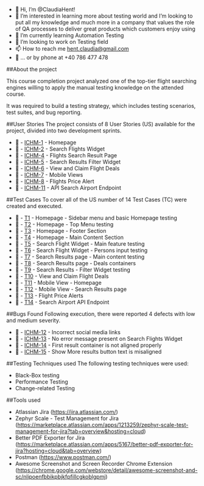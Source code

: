 - 👋 Hi, I’m @ClaudiaHent!
- 👀 I’m interested in learning more about testing world and I’m looking to put all my knowledge and much more in a company that values the role of QA processes to deliver great products which customers enjoy using
- 🌱 I’m currently learning Automation Testing
- 💞️ I’m looking to work on Testing field
- 📫 How to reach me hent.claudia@gmail.com
- 🤙 ... or by phone at +40 786 477 478

##About the project

This course completion project analyzed one of the top-tier flight searching engines willing to apply the manual testing knowledge on the attended course.

It was required to build a testing strategy, which includes testing scenarios, test suites, and bug reporting.

##User Stories
The project consists of 8 User Stories (US) available for the project, divided into two development sprints.

- 📗 - [ICHM-1](MomondoWebsiteProject/ICHM-1/user-story-ICHM-1.pdf) - Homepage
- 📗 - [ICHM-2](MomondoWebsiteProject/ICHM-2/user-story-ICHM-2.pdf) - Search Flights Widget
- 📗 - [ICHM-4](MomondoWebsiteProject/ICHM-4/user-story-ICHM-4.pdf) - Flights Search Result Page
- 📗 - [ICHM-5](MomondoWebsiteProject/ICHM-5/user-story-ICHM-5.pdf) - Search Results Filter Widget
- 📗 - [ICHM-6](MomondoWebsiteProject/ICHM-6/user-story-ICHM-6.pdf) - View and Claim Flight Deals
- 📗 - [ICHM-7](MomondoWebsiteProject/ICHM-7/user-story-ICHM-7.pdf) - Mobile Views
- 📗 - [ICHM-8](MomondoWebsiteProject/ICHM-8/user-story-ICHM-8.pdf) - Flights Price Alert
- 📗 - [ICHM-11](MomondoWebsiteProject/ICHM-11/user-story-ICHM-11.pdf) - API Search Airport Endpoint


##Test Cases
To cover all of the US number of 14 Test Cases (TC) were created and executed.

- 🧪 - [T1](MomondoWebsiteProject/ICHM-1/test-case-ICHM-T1.pdf) - Homepage - Sidebar menu and basic Homepage testing
- 🧪 - [T2](MomondoWebsiteProject/ICHM-1/test-case-ICHM-T2.pdf) - Homepage - Top Menu testing
- 🧪 - [T3](MomondoWebsiteProject/ICHM-1/test-case-ICHM-T3.pdf) - Homepage - Footer Section
- 🧪 - [T4](MomondoWebsiteProject/ICHM-1/test-case-ICHM-T4.pdf) - Homepage - Main Content Section
- 🧪 - [T5](MomondoWebsiteProject/ICHM-2/test-case-ICHM-T5.pdf) - Search Flight Widget - Main feature testing
- 🧪 - [T6](MomondoWebsiteProject/ICHM-2/test-case-ICHM-T6.pdf) - Search Flight Widget - Persons input testing
- 🧪 - [T7](MomondoWebsiteProject/ICHM-4/test-case-ICHM-T7.pdf) - Search Results page - Main content testing
- 🧪 - [T8](MomondoWebsiteProject/ICHM-4/test-case-ICHM-T8.pdf) - Search Results page - Deals containers
- 🧪 - [T9](MomondoWebsiteProject/ICHM-5/test-case-ICHM-T9.pdf) - Search Results - Filter Widget testing
- 🧪 - [T10](MomondoWebsiteProject/ICHM-6/test-case-ICHM-T10.pdf) - View and Claim Flight Deals
- 🧪 - [T11](MomondoWebsiteProject/ICHM-7/test-case-ICHM-T11.pdf) - Mobile View - Homepage
- 🧪 - [T12](MomondoWebsiteProject/ICHM-7/test-case-ICHM-T12.pdf) - Mobile View - Search Results page
- 🧪 - [T13](MomondoWebsiteProject/ICHM-8/test-case-ICHM-T13.pdf) - Flight Price Alerts
- 🧪 - [T14](MomondoWebsiteProject/ICHM-11/test-case-ICHM-T14.pdf) - Search Airport API Endpoint


##Bugs Found
Following execution, there were reported 4 defects with low and medium severity. 

- 🐞 - [ICHM-12](MomondoWebsiteProject/ICHM-1/bug-report-ICHM-12.pdf) - Incorrect social media links
- 🐞 - [ICHM-13](MomondoWebsiteProject/ICHM-2/bug-report-ICHM-13.pdf) - No error message present on Search Flights Widget
- 🐞 - [ICHM-14](MomondoWebsiteProject/ICHM-4/bug-report-ICHM-14.pdf) - First result container is not aligned properly
- 🐞 - [ICHM-15](MomondoWebsiteProject/ICHM-4/bug-report-ICHM-15.pdf) - Show More results button text is misaligned

##Testing Techniques used
The following testing techniques were used:
- Black-Box testing
- Performance Testing
- Change-related Testing

##Tools used
- Atlassian Jira (https://jira.atlassian.com/)
- Zephyr Scale - Test Management for Jira (https://marketplace.atlassian.com/apps/1213259/zephyr-scale-test-management-for-jira?tab=overview&hosting=cloud)
- Better PDF Exporter for Jira (https://marketplace.atlassian.com/apps/5167/better-pdf-exporter-for-jira?hosting=cloud&tab=overview)
- Postman (https://www.postman.com/)
- Awesome Screenshot and Screen Recorder Chrome Extension (https://chrome.google.com/webstore/detail/awesome-screenshot-and-sc/nlipoenfbbikpbjkfpfillcgkoblgpmj)